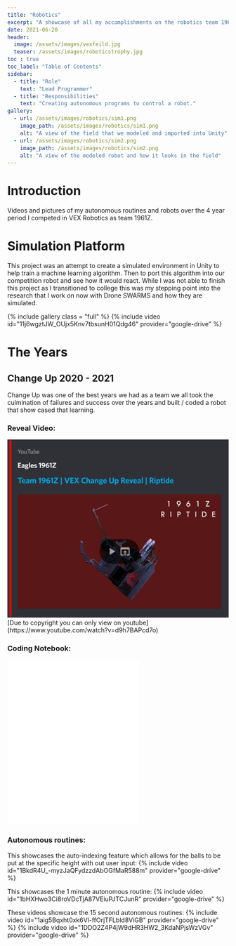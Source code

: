 ```yaml
---
title: "Robotics"
excerpt: "A showcase of all my accomplishments on the robotics team 1961Z as the lead programmer."
date: 2021-06-20
header:
  image: /assets/images/vexfeild.jpg
  teaser: /assets/images/roboticstrophy.jpg
toc : true
toc_label: "Table of Contents"
sidebar:
  - title: "Role"
    text: "Lead Programmer"
  - title: "Responsibilities"
    text: "Creating autonomous programs to control a robot."
gallery:
  - url: /assets/images/robotics/sim1.png
    image_path: /assets/images/robotics/sim1.png
    alt: "A view of the field that we modeled and imported into Unity"
  - url: /assets/images/robotics/sim2.png
    image_path: /assets/images/robotics/sim2.png
    alt: "A view of the modeled robot and how it looks in the field"
---
```


# Introduction
Videos and pictures of my autonomous routines and robots over the 4 year period I competed in VEX Robotics as team 1961Z.

# Simulation Platform
This project was an attempt to create a simulated environment in Unity to help train a machine learning algorithm. Then to port this algorithm into our competition robot and see how it would react. While I was not able to finish this project as I transitioned to college this was my stepping point into the research that I work on now with Drone SWARMS and how they are simulated.

{% include gallery class = "full" %} 
{% include video id="11j6wgztJW_OUjx5Knv7tbsunH01Qdg46" provider="google-drive" %}

# The Years

## Change Up 2020 - 2021
Change Up was one of the best years we had as a team we all took the culmination of failures and success over the years and built / coded a robot that show cased that learning.

### Reveal Video: 
<img src="/assets/images/robotics/youtubevid.PNG" alt="">
[Due to copyright you can only view on youtube](https://www.youtube.com/watch?v=d9h7BAPcd7o)

### Coding Notebook:
<embed src="/assets/downloads/CodingNotebook.pdf" type="application/pdf" height="375"/>

### Autonomous routines:

This showcases the auto-indexing feature which allows for the balls to be put at the specific height with out user input:
{% include video id="1BkdR4U_-myzJaQFydzzdAbOGfMaR588m" provider="google-drive" %}

This showcases the 1 minute autonomous routine:
{% include video id="1bHXHwo3Ci8roVDcTjA87VEiuPJTCJunR" provider="google-drive" %}

These videos showcase the 15 second autonomous routines:
{% include video id="1aig5Bqxht0xk6Vl-ffOrjTFLbld8ViGB" provider="google-drive" %}
{% include video id="1DDO2Z4P4jW9dHR3HW2_3KdaNPjsWzVGv" provider="google-drive" %}




